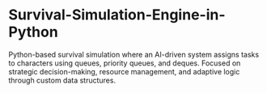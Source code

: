 # Survival-Simulation-Engine-in-Python
Python-based survival simulation where an AI-driven system assigns tasks to characters using queues, priority queues, and deques. Focused on strategic decision-making, resource management, and adaptive logic through custom data structures.
